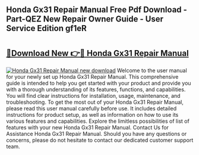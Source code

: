 ## Honda Gx31 Repair Manual Free Pdf Download - Part-QEZ New Repair Owner Guide - User Service Edition gf1eR

# <h2><a href="http://bc8473.oget.top/?id=Honda+Gx31+Repair+Manual">🔗Download New 👉🔴 Honda Gx31 Repair Manual</a></h2>

[![Honda Gx31 Repair Manual new download](https://i.imgur.com/5g1atiW.png)](http://bc8473.oget.top/?id=Honda+Gx31+Repair+Manual)
Welcome to the user manual for your newly set up Honda Gx31 Repair Manual. This comprehensive guide is intended to help you get started with your product and provide you with a thorough understanding of its features, functions, and capabilities. You will find clear instructions for installation, usage, maintenance, and troubleshooting. To get the most out of your Honda Gx31 Repair Manual, please read this user manual carefully before use. It includes detailed instructions for product setup, as well as information on how to use its various features and capabilities. Explore the limitless possibilities of list of features with your new Honda Gx31 Repair Manual. Contact Us for Assistance Honda Gx31 Repair Manual. Should you have any questions or concerns, please do not hesitate to contact our dedicated customer support team.
